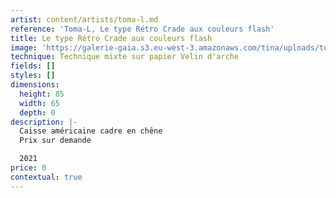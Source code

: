 ```yaml
---
artist: content/artists/toma-l.md
reference: 'Toma-L, Le type Rétro Crade aux couleurs flash'
title: Le type Rétro Crade aux couleurs flash
image: 'https://galerie-gaia.s3.eu-west-3.amazonaws.com/tina/uploads/toma-l/galerie-gaia-toma-l2021120301-LeTypeRetroCradeAuxCouleursFlash-80x60cm_bd_1000p.jpg'
technique: Technique mixte sur papier Velin d'arche
fields: []
styles: []
dimensions:
  height: 85
  width: 65
  depth: 0
description: |-
  Caisse américaine cadre en chêne  
  Prix sur demande

  2021
price: 0
contextual: true
---
```


